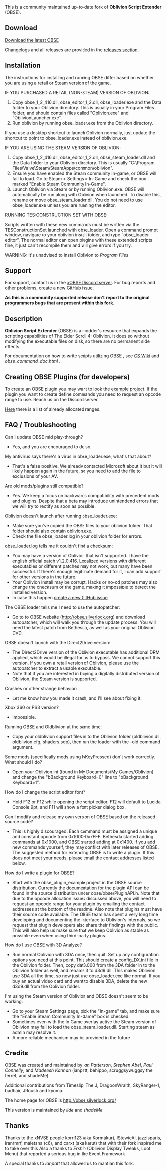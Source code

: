 
This is a community maintained up-to-date fork of **Oblivion Script Extender** (OBSE). 

## Download

[Download the latest OBSE](https://github.com/llde/xOBSE/releases/download/21.5/xOBSEv21.5.7z)

Changelogs and all releases are provided in the [releases section](https://github.com/llde/xOBSE/releases).

## Installation

The instructions for installing and running OBSE differ based on whether you are using a retail or Steam version of the game.

IF YOU PURCHASED A RETAIL (NON-STEAM) VERSION OF OBLIVION:

1. Copy obse_1_2_416.dll, obse_editor_1_2.dll, obse_loader.exe and the Data folder to your Oblivion directory. This is usually in your Program Files folder, and should contain files called "Oblivion.exe" and "OblivionLauncher.exe".
3. Run oblivion by running obse_loader.exe from the Oblivion directory.

If you use a desktop shortcut to launch Oblivion normally, just update the shortcut to point to obse_loader.exe instead of oblivion.exe.

IF YOU ARE USING THE STEAM VERSION OF OBLIVION:

1. Copy obse_1_2_416.dll, obse_editor_1_2.dll, obse_steam_loader.dll and the Data folder  to your Oblivion directory. This is usually "C:\Program Files\Valve\Steam\SteamApps\common\oblivion".
2. Ensure you have enabled the Steam community in-game, or OBSE will fail to load. Go to Steam > Settings > In-Game and check the box marked "Enable Steam Community In-Game".
3. Launch Oblivion via Steam or by running Oblivion.exe. OBSE will automatically be run along with Oblivion when launched. To disable this, rename or move obse_steam_loader.dll. You do not need to use obse_loader.exe unless you are running the editor.

RUNNING TES:CONSTRUCTION SET WITH OBSE:

Scripts written with these new commands must be written via the TESConstructionSet launched with obse_loader. Open a command prompt window, navigate to your oblivion install folder, and type "obse_loader -editor". The normal editor can open plugins with these extended scripts fine, it just can't recompile them and will give errors if you try.

WARNING: It's unadvised to install Oblivion to *Program Files*

## Support

For support, contact us in the [xOBSE Discord server](https://discord.gg/efEzqa3). For bug reports and other problems, [create a new GitHub issue](https://github.com/llde/xOBSE/issues).

**As this is a community supported release don't report to the original programmers bugs that are present within this fork.**


## Description

**Oblivion Script Extender** (OBSE) is a modder's resource that expands the scripting capabilities of The Elder Scroll 4: Oblivion. It does so without modifying the executable files on disk, so there are no permanent side effects.


For documentation on how to write scripts utilizing OBSE , see [CS Wiki](https://cs.elderscrolls.com/index.php?title=Main_Page) and *obse_command_doc.html*  .

## Creating OBSE Plugins (for developers)
To create an OBSE plugin you may want to look the [example project](https://github.com/llde/xOBSE/tree/master/obse_plugin_example).
If the plugin you want to create define commands you need to request an opcode range to use. Reach us on the Discord server.

[Here](https://github.com/llde/xOBSE/wiki/Registered-Opcodes-for-OBSE-Plugins) there is a list of already allocated ranges. 

## FAQ / Troubleshooting

Can I update OBSE mid play-through?
- Yes, and you are encouraged to do so.

My antivirus says there's a virus in obse_loader.exe, what's that about?
- That's a false positive. We already contacted Microsoft about it but it will likely happen again in the future, so you need to add the file to exclusions of your AV.

Are old mods/plugins still compatible?
- Yes. We keep a focus on backwards compatibility with precedent mods and plugins. Despite that a beta may introduce unintendend errors that we will try to rectify as soon as possible.

Oblivion doesn't launch after running obse_loader.exe:

- Make sure you've copied the OBSE files to your oblivion folder. That folder should also contain oblivion.exe.
- Check the file obse_loader.log in your oblivion folder for errors.

obse_loader.log tells me it couldn't find a checksum:

- You may have a version of Oblivion that isn't supported. I have the english official patch v1.2.0.416.  Localized versions with different executables or different patches may not work, but many have been successful. If there's enough legitimate demand for it, I can add support for other versions in the future.
- Your Oblivion install may be corrupt. Hacks or no-cd patches may also change the checksum of the game, making it impossible to detect the installed version.
- In case this happen  [create a new GitHub issue](https://github.com/llde/xOBSE/issues)


The OBSE loader tells me I need to use the autopatcher:

- Go to to OBSE website (http://obse.silverlock.org) and download autopatcher, which will walk you through the update process. You will need the latest patch from Bethesda, as well as your original Oblivion DVD.

OBSE doesn't launch with the Direct2Drive version:

- The Direct2Drive version of the Oblivion executable has additional DRM applied, which would be illegal for us to bypass. We cannot support this version. If you own a retail version of Oblivion, please use the autopatcher to extract a usable executable.
- Note that if you are interested in buying a digitally distributed version of Oblivion, the Steam version is supported.

Crashes or other strange behavior:

- Let me know how you made it crash, and I'll see about fixing it.

Xbox 360 or PS3 version?

- Impossible.

Running OBSE and Oldblivion at the same time:

- Copy your oldblivion support files in to the Oblivion folder (oldblivion.dll, oldblivion.cfg, shaders.sdp), then run the loader with the -old command argument.

Some mods (specifically mods using IsKeyPressed) don't work correctly. What should I do?

- Open your Oblivion.ini (found in My Documents/My Games/Oblivion) and change the "bBackground Keyboard=0" line to "bBackground Keyboard=1".

How do I change the script editor font?

- Hold F12 or F12 while opening the script editor. F12 will default to Lucida Console 9pt, and F11 will show a font picker dialog box.

Can I modify and release my own version of OBSE based on the released source code?

- This is highly discouraged. Each command must be assigned a unique and constant opcode from 0x1000-0x7FFF. Bethesda started adding commands at 0x1000, and OBSE started adding at 0x1400. If you add new commands yourself, they may conflict with later releases of OBSE. The suggested method for extending OBSE is to write a plugin. If this does not meet your needs, please email the contact addresses listed below.

How do I write a plugin for OBSE?

- Start with the obse_plugin_example project in the OBSE source distribution. Currently the documentation for the plugin API can be found in the source distribution under obse/obse/PluginAPI.h. Note that due to the opcode allocation issues discussed above, you will need to request an opcode range for your plugin by emailing the contact addresses at the bottom of the readme. Also note that plugins must have their source code available. The OBSE team has spent a very long time developing and documenting the interface to Oblivion's internals, so we request that plugin developers also share their findings with the public. This will also help us make sure that we keep Oblivion as stable as possible even when using third-party plugins.

How do I use OBSE with 3D Analyze?

- Run normal Oblivion with 3DA once, then quit. Set up any configuration options you need at this point. This should create a config_DX.ini file in the Oblivion folder. Then, copy dat3.000 from the 3DA folder in to the Oblivion folder as well, and rename it to d3d9.dll. This makes Oblivion use 3DA all the time, so now just use obse_loader.exe like normal. If you buy an actual video card and want to disable 3DA, delete the new d3d9.dll from the Oblivion folder.

I'm using the Steam version of Oblivion and OBSE doesn't seem to be working:

- Go to your Steam Settings page, pick the "In-game" tab, and make sure the "Enable Steam Community In-Game" box is checked.
- Sometimes even with the In Game overlay active the Steam version of Oblivion may fail to load the obse_steam_loader.dll. Starting steam as admin may resolve it. 
- A more reliable mechanism may be provided in the future


## Credits

OBSE was created and maintained by *Ian Patterson*, 
*Stephen Abel*, *Paul Connelly*, and *Madeesh Kannan*
(ianpatt, behippo, scruggsywuggsy the ferret, and shadeMe)

Additional contributions from Timeslip, The J, DragoonWraith, SkyRanger-1, badhair, JRoush and kyoma.

The home page for OBSE is http://obse.silverlock.org/


This version is maintained by *llde* and *shadeMe*

## Thanks
Thanks to the xNVSE people  korri123 (aka Kormákur), lStewieAl, jazzisparis, iranrmrf, maletsna (c6), and carxt (aka karut)  that with their fork inspired me to take over this
Also a thanks to *Ershin* (Oblivion Display Tweaks, Loot Menu) that reported a serious bug in the Event Framework

A special thanks to *ianpatt* that allowed us to mantian this fork.
